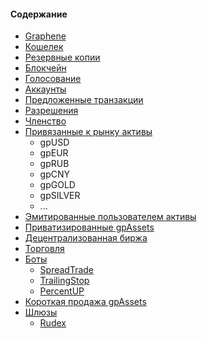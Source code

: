 #### Содержание

- [Graphene](introduction/graphene.md)
- [Кошелек](introduction/wallets.md)
- [Резервные копии](introduction/backups.md)
- [Блокчейн](introduction/blockchain.md)
- [Голосование](voting.md)
- [Аккаунты](accounts/general.md)
- [Предложенные транзакции](accounts/proposed.md)
- [Разрешения](accounts/permissions.md)
- [Членство](accounts/membership.md)
- [Привязанные к рынку активы](assets/mpa.md)
    * gpUSD
    * gpEUR
    * gpRUB
    * gpCNY
    * gpGOLD
    * gpSILVER
    * ...
- [Эмитированные пользователем активы](assets/uia.md)
- [Приватизированные gpAssets](assets/privbitassets.md)
- [Децентрализованная биржа](dex/introduction.md)
- [Торговля](dex/trading.md)
- [Боты](bots/introduction.md)
    - [SpreadTrade ](bots/spread.md)
    - [TrailingStop](bots/trailing.md)
    - [PercentUP ](bots/percent-up.md)
- [Короткая продажа gpAssets](dex/shorting.md)
- [Шлюзы](gateways/introduction.md)
    - [Rudex](gateways/leedex.md)